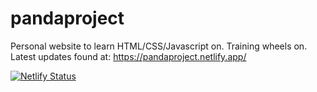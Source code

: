 # pandaproject

Personal website to learn HTML/CSS/Javascript on. Training wheels on.
Latest updates found at: https://pandaproject.netlify.app/

[![Netlify Status](https://api.netlify.com/api/v1/badges/5565b62d-5a6e-4cc4-94ce-fd6539f3b23d/deploy-status)](https://app.netlify.com/sites/pandaproject/deploys)
